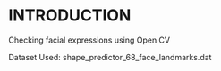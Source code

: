 # INTRODUCTION

Checking facial expressions using Open CV


Dataset Used: shape_predictor_68_face_landmarks.dat